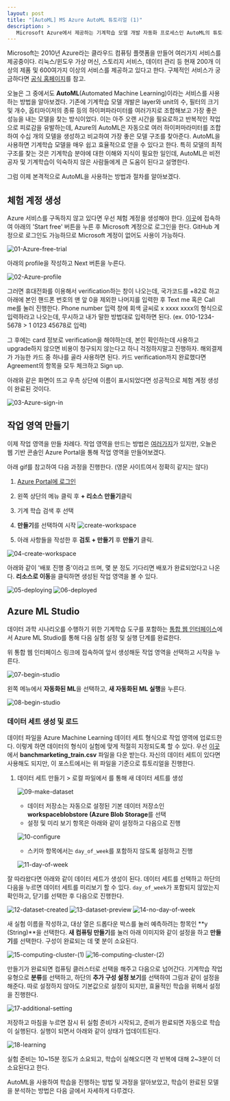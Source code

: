 ```yaml
---
layout: post
title: "[AutoML] MS Azure AutoML 튜토리얼 (1)"
description: >
   Microsoft Azure에서 제공하는 기계학습 모델 개발 자동화 프로세스인 AutoML의 튜토리얼
---
```


Microsoft는 2010년 Azure라는 클라우드 컴퓨팅 플랫폼을 만들어 여러가지 서비스를 제공중이다. 리눅스/윈도우 가상 머신, 스토리지 서비스, 데이터 관리 등 현재 200개 이상의 제품 및 600여가지 이상의 서비스를 제공하고 있다고 한다. 구체적인 서비스가 궁금하다면 [공식 홈페이지](https://azure.microsoft.com/ko-kr/)를 참고.

오늘은 그 중에서도 **AutoML**(Automated Machine Learning)이라는 서비스를 사용하는 방법을 알아보겠다. 기존에 기계학습 모델 개발은 layer와 unit의 수, 필터의 크기 및 개수, 옵티마이저의 종류 등의 하이퍼파라미터를 여러가지로 조합해보고 가장 좋은 성능을 내는 모델을 찾는 방식이었다. 이는 아주 오랜 시간을 필요로하고 반복적인 작업으로 피로감을 유발하는데, Azure의 AutoML은 자동으로 여러 하이퍼마라미터를 조합하여 수십 개의 모델을 생성하고 비교하여 가장 좋은 모델 구조를 찾아준다. AutoML을 사용하면 기계학습 모델을 매우 쉽고 효율적으로 얻을 수 있다고 한다.
특히 모델의 최적 구조를 찾는 것은 기계학습 분야에 대한 이해와 지식이 필요한 일인데, AutoML은 비전공자 및 기계학습이 익숙하지 않은 사람들에게 큰 도움이 된다고 설명한다. 

그럼 이제 본격적으로 AutoML을 사용하는 방법과 절차를 알아보겠다.

## 체험 계정 생성

Azure 서비스를 구독하지 않고 있다면 우선 체험 계정을 생성해야 한다. [이곳](https://azure.microsoft.com/en-us/free/services/machine-learning/)에 접속하여 아래의 'Start free' 버튼을 누른 후 Microsoft 계정으로 로그인을 한다. GitHub 계정으로 로그인도 가능하므로 Microsoft 계정이 없어도 사용이 가능하다. 

![01-Azure-free-trial](https://github.com/pyeon9/images-for-github-page/blob/main/aritificial-intelligence/2021-04/04-17-ms-azure-automl-tutorial-(1)/01-Azure-free-trial.png?raw=true)

아래의 profile을 작성하고 Next 버튼을 누른다. 

![02-Azure-profile](https://github.com/pyeon9/images-for-github-page/blob/main/aritificial-intelligence/2021-04/04-17-ms-azure-automl-tutorial-(1)/02-Azure-profile.png?raw=true)

그러면 휴대전화를 이용해서 verification하는 창이 나오는데, 국가코드를 +82로 하고 아래에 본인 핸드폰 번호의 맨 앞 0을 제외한 나머지를 입력한 후 Text me 혹은 Call me를 눌러 진행한다.
Phone number 입력 창에 회색 글씨로 x xxxx xxxx의 형식으로 입력하라고 나오는데, 무시하고 내가 말한 방법대로 입력하면 된다. (ex. 010-1234-5678 > 1 0123 45678로 입력)

그 후에는 card 정보로 verification을 해야하는데, 본인 확인하는데 사용하고 upgrade하지 않으면 비용이 청구되지 않는다고 하니 걱정하지말고 진행하자. 해외결제가 가능한 카드 중 하나를 골라 사용하면 된다. 카드 verification까지 완료했다면 Agreement의 항목을 모두 체크하고 Sign up.

아래와 같은 화면이 뜨고 우측 상단에 이름이 표시되었다면 성공적으로 체험 계정 생성이 완료된 것이다.

![03-Azure-sign-in](https://github.com/pyeon9/images-for-github-page/blob/main/aritificial-intelligence/2021-04/04-17-ms-azure-automl-tutorial-(1)/03-Azure-sign-in.png?raw=true)


## 작업 영역 만들기

이제 작업 영역을 만들 차례다. 작업 영역을 만드는 방법은 [여러가지](https://docs.microsoft.com/ko-kr/azure/machine-learning/how-to-manage-workspace?tabs=python)가 있지만, 오늘은 웹 기반 콘솔인 Azure Portal을 통해 작업 영역을 만들어보겠다.

아래 gif를 참고하여 다음 과정을 진행한다. (영문 사이트여서 정확히 같지는 않다)
  1. [Azure Portal에 로그인](https://portal.azure.com/?quickstart=true&CAF=true#blade/Microsoft_Azure_Resources/QuickstartAnchorServicesBlade/goalId/start-data-analytics)
  2. 왼쪽 상단의 메뉴 클릭 후  **+ 리소스 만들기**클릭
  3. 기계 학습 검색 후 선택
  4. **만들기**를 선택하여 시작
![create-workspace](https://docs.microsoft.com/ko-kr/azure/includes/media/aml-create-in-portal/create-workspace.gif)

  5. 아래 사항들을 작성한 후 **검토 + 만들기** 후 **만들기** 클릭.

![04-create-workspace](https://github.com/pyeon9/images-for-github-page/blob/main/aritificial-intelligence/2021-04/04-17-ms-azure-automl-tutorial-(1)/04-create-workspace.png?raw=true)

아래와 같이 '배포 진행 중'이라고 뜨며, 몇 분 정도 기다리면 배포가 완료되었다고 나온다. **리소스로 이동**을 클릭하면 생성된 작업 영역을 볼 수 있다.

![05-deploying](https://github.com/pyeon9/images-for-github-page/blob/main/aritificial-intelligence/2021-04/04-17-ms-azure-automl-tutorial-(1)/05-deploying.png?raw=true)
![06-deployed](https://github.com/pyeon9/images-for-github-page/blob/main/aritificial-intelligence/2021-04/04-17-ms-azure-automl-tutorial-(1)/06-deployed.png?raw=true)


## Azure ML Studio

데이터 과학 시나리오를 수행하기 위한 기계학습 도구를 포함하는 [통합 웹 인터페이스](https://ml.azure.com/)에서 Azure ML Studio를 통해 다음 실험 설정 및 실행 단계를 완료한다. 

위 통합 웹 인터페이스 링크에 접속하여 앞서 생성해둔 작업 영역을 선택하고 시작을 누른다.

![07-begin-studio](https://github.com/pyeon9/images-for-github-page/blob/main/aritificial-intelligence/2021-04/04-17-ms-azure-automl-tutorial-(1)/07-begin-studio.png?raw=true)

왼쪽 메뉴에서 **자동화된 ML**을 선택하고, **새 자동화된 ML 실행**을 누른다.

![08-begin-studio](https://github.com/pyeon9/images-for-github-page/blob/main/aritificial-intelligence/2021-04/04-17-ms-azure-automl-tutorial-(1)/08-start-automl.png?raw=true)

### 데이터 세트 생성 및 로드

데이터 파일을 Azure Machine Learning 데이터 세트 형식으로 작업 영역에 업로드한다. 이렇게 하면 데이터의 형식이 실험에 맞게 적절히 지정되도록 할 수 있다.
우선 [이곳](https://docs.microsoft.com/ko-kr/azure/machine-learning/tutorial-first-experiment-automated-ml#prerequisites)에서 **banchmarketing_train.csv** 파일을 다운 받는다. 자신의 데이터 세트이 있다면 사용해도 되지만, 이 포스트에서는 위 파일을 기준으로 튜토리얼을 진행한다.

  1. 데이터 세트 만들기 > 로컬 파일에서 를 통해 새 데이터 세트를 생성

      ![09-make-dataset](https://github.com/pyeon9/images-for-github-page/blob/main/aritificial-intelligence/2021-04/04-17-ms-azure-automl-tutorial-(1)/09-make-dataset.png?raw=true)

      - 데이터 저장소는 자동으로 설정된 기본 데이터 저장소인 **workspaceblobstore (Azure Blob Storage**를 선택
      - 설정 및 미리 보기 항목은 아래와 같이 설정하고 다음으로 진행

      ![10-configure](https://github.com/pyeon9/images-for-github-page/blob/main/aritificial-intelligence/2021-04/04-17-ms-azure-automl-tutorial-(1)/10-configure.png?raw=true)

      - 스키마 항목에서는 `day_of_week`를 포함하지 않도록 설정하고 진행

      ![11-day-of-week](https://github.com/pyeon9/images-for-github-page/blob/main/aritificial-intelligence/2021-04/04-17-ms-azure-automl-tutorial-(1)/11-day-of-week.png?raw=true)

잘 따라왔다면 아래와 같이 데이터 세트가 생성이 된다. 데이터 세트를 선택하고 하단의 다음을 누르면 데이터 세트를 미리보기 할 수 있다. `day_of_week`가 포함되지 않았는지 확인하고, 닫기를 선택한 후 다음으로 진행한다.

![12-dataset-created](https://github.com/pyeon9/images-for-github-page/blob/main/aritificial-intelligence/2021-04/04-17-ms-azure-automl-tutorial-(1)/12-dataset-created.png?raw=true)
![13-dataset-preview](https://github.com/pyeon9/images-for-github-page/blob/main/aritificial-intelligence/2021-04/04-17-ms-azure-automl-tutorial-(1)/13-dataset-preview.png?raw=true)
![14-no-day-of-week](https://github.com/pyeon9/images-for-github-page/blob/main/aritificial-intelligence/2021-04/04-17-ms-azure-automl-tutorial-(1)/14-no-day-of-week.png?raw=true)

새 실험 이름을 작성하고, 대상 열은 드롭다운 박스를 눌러 예측하려는 항목인 **y (String)**을 선택한다. **새 컴퓨팅 만들기**를 눌러 아래 이미지와 같이 설정을 하고 **만들기**를 선택한다. 구성이 완료되는 데 몇 분이 소요된다. 

![15-computing-cluster-(1)](https://github.com/pyeon9/images-for-github-page/blob/main/aritificial-intelligence/2021-04/04-17-ms-azure-automl-tutorial-(1)/15-computing-cluster-(1).png?raw=true)
![16-computing-cluster-(2)](https://github.com/pyeon9/images-for-github-page/blob/main/aritificial-intelligence/2021-04/04-17-ms-azure-automl-tutorial-(1)/16-computing-cluster-(2).png?raw=true)

만들기가 완료되면 컴퓨팅 클러스터로 선택을 해주고 다음으로 넘어간다.
기계학습 작업 유형으로 **분류**를 선택하고, 하단의 **추가 구성 설정 보기**를 선택하여 그림과 같이 설정을 해준다. 따로 설정하지 않아도 기본값으로 설정이 되지만, 효율적인 학습을 위해서 설정을 진행한다.

![17-additional-setting](https://github.com/pyeon9/images-for-github-page/blob/main/aritificial-intelligence/2021-04/04-17-ms-azure-automl-tutorial-(1)/17-additional-setting.png?raw=true)

저장하고 마침을 누르면 잠시 뒤 실험 준비가 시작되고, 준비가 완료되면 자동으로 학습이 실행된다. 실행이 되면서 아래와 같이 상태가 업데이트된다.

![18-learning](https://github.com/pyeon9/images-for-github-page/blob/main/aritificial-intelligence/2021-04/04-17-ms-azure-automl-tutorial-(1)/18-learning.png?raw=true)

실험 준비는 10~15분 정도가 소요되고, 학습이 실해오디면 각 반복에 대해 2~3분이 더 소요된다고 한다.


AutoML을 사용하여 학습을 진행하는 방법 및 과정을 알아보았고, 학습이 완료된 모델을 분석하는 방법은 다음 글에서 자세하게 다루겠다.


<!-- Last modified: 21-04-17, 15:36 -->